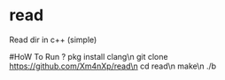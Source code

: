 # read
Read dir in c++ (simple)

#HoW To Run ?
 pkg install clang\n
 git clone https://github.com/Xm4nXp/read\n
 cd read\n
 make\n
 ./b
